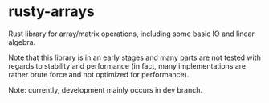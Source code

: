 # rusty-arrays

Rust library for array/matrix operations, including some basic IO and linear algebra.

Note that this library is in an early stages and many parts are not tested with regards to stability and performance (in fact, many implementations are rather brute force and not optimized for performance).

Note: currently, development mainly occurs in dev branch.
